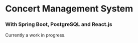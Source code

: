 # Concert Management System
### With Spring Boot, PostgreSQL and React.js

Currently a work in progress.
